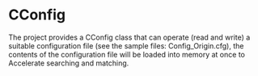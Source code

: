 # CConfig

The project provides a CConfig class that can operate (read and write) a suitable configuration file (see the sample files: Config_Origin.cfg), the contents of the configuration file will be loaded into memory at once to Accelerate searching and matching.